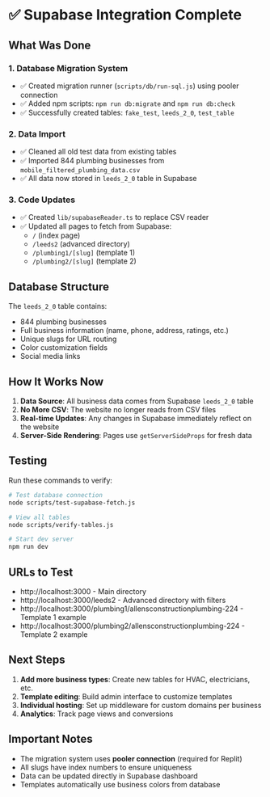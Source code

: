 # ✅ Supabase Integration Complete

## What Was Done

### 1. Database Migration System
- ✅ Created migration runner (`scripts/db/run-sql.js`) using pooler connection
- ✅ Added npm scripts: `npm run db:migrate` and `npm run db:check`
- ✅ Successfully created tables: `fake_test`, `leeds_2_0`, `test_table`

### 2. Data Import
- ✅ Cleaned all old test data from existing tables
- ✅ Imported 844 plumbing businesses from `mobile_filtered_plumbing_data.csv`
- ✅ All data now stored in `leeds_2_0` table in Supabase

### 3. Code Updates
- ✅ Created `lib/supabaseReader.ts` to replace CSV reader
- ✅ Updated all pages to fetch from Supabase:
  - `/` (index page)
  - `/leeds2` (advanced directory)
  - `/plumbing1/[slug]` (template 1)
  - `/plumbing2/[slug]` (template 2)

## Database Structure

The `leeds_2_0` table contains:
- 844 plumbing businesses
- Full business information (name, phone, address, ratings, etc.)
- Unique slugs for URL routing
- Color customization fields
- Social media links

## How It Works Now

1. **Data Source**: All business data comes from Supabase `leeds_2_0` table
2. **No More CSV**: The website no longer reads from CSV files
3. **Real-time Updates**: Any changes in Supabase immediately reflect on the website
4. **Server-Side Rendering**: Pages use `getServerSideProps` for fresh data

## Testing

Run these commands to verify:
```bash
# Test database connection
node scripts/test-supabase-fetch.js

# View all tables
node scripts/verify-tables.js

# Start dev server
npm run dev
```

## URLs to Test
- http://localhost:3000 - Main directory
- http://localhost:3000/leeds2 - Advanced directory with filters
- http://localhost:3000/plumbing1/allensconstructionplumbing-224 - Template 1 example
- http://localhost:3000/plumbing2/allensconstructionplumbing-224 - Template 2 example

## Next Steps

1. **Add more business types**: Create new tables for HVAC, electricians, etc.
2. **Template editing**: Build admin interface to customize templates
3. **Individual hosting**: Set up middleware for custom domains per business
4. **Analytics**: Track page views and conversions

## Important Notes

- The migration system uses **pooler connection** (required for Replit)
- All slugs have index numbers to ensure uniqueness
- Data can be updated directly in Supabase dashboard
- Templates automatically use business colors from database